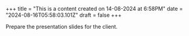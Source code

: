 +++
title = "This is a content created on 14-08-2024 at 6:58PM"
date = "2024-08-16T05:58:03.101Z"
draft = false
+++

  Prepare the presentation slides for the client.
        